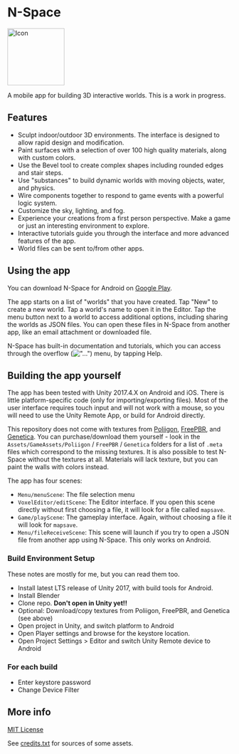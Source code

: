 # N-Space

<img src="https://raw.githubusercontent.com/vanjac/voxel-editor/master/Assets/icon.png" alt="Icon" width="128">

A mobile app for building 3D interactive worlds. This is a work in progress.

## Features

- Sculpt indoor/outdoor 3D environments. The interface is designed to allow rapid design and modification.
- Paint surfaces with a selection of over 100 high quality materials, along with custom colors.
- Use the Bevel tool to create complex shapes including rounded edges and stair steps.
- Use "substances" to build dynamic worlds with moving objects, water, and physics.
- Wire components together to respond to game events with a powerful logic system.
- Customize the sky, lighting, and fog.
- Experience your creations from a first person perspective. Make a game or just an interesting environment to explore.
- Interactive tutorials guide you through the interface and more advanced features of the app.
- World files can be sent to/from other apps.

## Using the app

You can download N-Space for Android on [Google Play](https://play.google.com/store/apps/details?id=com.vantjac.voxel).

The app starts on a list of "worlds" that you have created. Tap "New" to create a new world. Tap a world's name to open it in the Editor. Tap the menu button next to a world to access additional options, including sharing the worlds as JSON files. You can open these files in N-Space from another app, like an email attachment or downloaded file.

N-Space has built-in documentation and tutorials, which you can access through the overflow (!["..."](https://github.com/vanjac/voxel-editor/blob/master/Assets/VoxelEditor/GUI/icons/dots-vertical.png)) menu, by tapping Help.

## Building the app yourself

The app has been tested with Unity 2017.4.X on Android and iOS. There is little platform-specific code (only for importing/exporting files). Most of the user interface requires touch input and will not work with a mouse, so you will need to use the Unity Remote App, or build for Android directly.

This repository does not come with textures from [Poliigon](https://www.poliigon.com/), [FreePBR](https://freepbr.com/), and [Genetica](http://spiralgraphics.biz/genetica.htm). You can purchase/download them yourself - look in the `Assets/GameAssets/Poliigon` / `FreePBR` / `Genetica` folders for a list of `.meta` files which correspond to the missing textures. It is also possible to test N-Space without the textures at all. Materials will lack texture, but you can paint the walls with colors instead.

The app has four scenes:

- `Menu/menuScene`: The file selection menu
- `VoxelEditor/editScene`: The Editor interface. If you open this scene directly without first choosing a file, it will look for a file called `mapsave`.
- `Game/playScene`: The gameplay interface. Again, without choosing a file it will look for `mapsave`.
- `Menu/fileReceiveScene`: This scene will launch if you try to open a JSON file from another app using N-Space. This only works on Android.

### Build Environment Setup

These notes are mostly for me, but you can read them too.

- Install latest LTS release of Unity 2017, with build tools for Android.
- Install Blender
- Clone repo. **Don't open in Unity yet!!**
- Optional: Download/copy textures from Poliigon, FreePBR, and Genetica (see above)
- Open project in Unity, and switch platform to Android
- Open Player settings and browse for the keystore location.
- Open Project Settings > Editor and switch Unity Remote device to Android

### For each build

- Enter keystore password
- Change Device Filter

## More info

[MIT License](https://github.com/vanjac/voxel-editor/blob/master/LICENSE.txt)

See [credits.txt](https://github.com/vanjac/voxel-editor/blob/master/Assets/Menu/credits.txt) for sources of some assets.
